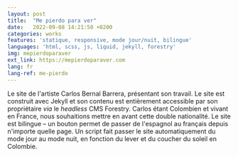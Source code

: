 ```yaml
---
layout: post
title:  "Me pierdo para ver"
date:   2022-09-08 14:21:50 +0200
categories: works
features: 'statique, responsive, mode jour/nuit, bilingue'
languages: 'html, scss, js, liquid, jekyll, forestry'
img: mepierdoparaver
ext_link: https://mepierdoparaver.com
lang: fr
lang-ref: me-pierdo
---
```

Le site de l'artiste Carlos Bernal Barrera, présentant son travail. Le site est construit avec Jekyll et son contenu est entièrement accessible par son propriétaire *via* le *headless* CMS Forestry. Carlos étant Colombien et vivant en France, nous souhaitions mettre en avant cette double nationalité. Le site est bilingue – un bouton permet de passer de l'espagnol au français depuis n'importe quelle page. Un script fait passer le site automatiquement du mode jour au mode nuit, en fonction du lever et du coucher du soleil en Colombie.
